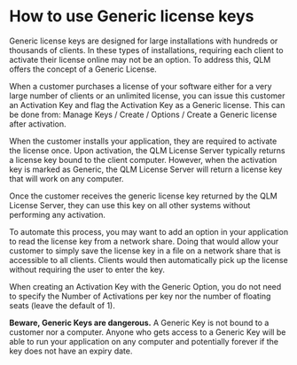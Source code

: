 # How to use Generic license keys

Generic license keys are designed for large installations with hundreds or thousands of clients. In these types of installations, requiring each client to activate their license online may not be an option. To address this, QLM offers the concept of a Generic License.&#x20;

When a customer purchases a license of your software either for a very large number of clients or an unlimited license, you can issue this customer an Activation Key and flag the Activation Key as a Generic license. This can be done from: Manage Keys / Create / Options / Create a Generic license after activation.

When the customer installs your application, they are required to activate the license once. Upon activation, the QLM License Server typically returns a license key bound to the client computer. However, when the activation key is marked as Generic, the QLM License Server will return a license key that will work on any computer.

Once the customer receives the generic license key returned by the QLM License Server, they can use this key on all other systems without performing any activation.

To automate this process, you may want to add an option in your application to read the license key from a network share. Doing that would allow your customer to simply save the license key in a file on a network share that is accessible to all clients. Clients would then automatically pick up the license without requiring the user to enter the key.

When creating an Activation Key with the Generic Option, you do not need to specify the Number of Activations per key nor the number of floating seats (leave the default of 1).

**Beware, Generic Keys are dangerous.** A Generic Key is not bound to a customer nor a computer. Anyone who gets access to a Generic Key will be able to run your application on any computer and potentially forever if the key does not have an expiry date.
